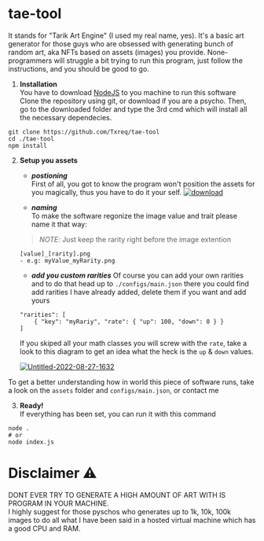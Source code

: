 
# tae-tool
It stands for "Tarik Art Engine" (I used my real name, yes). It's a basic  art generator for those guys who are obsessed with generating bunch of random art, aka NFTs based on assets (images) you provide.
None-programmers will struggle a bit trying to run this program, just follow the instructions, and you should be good to go.
1. **Installation**<br/>
You have to download [NodeJS](https://nodejs.org/en/) to you machine to run this software
Clone the repository using git, or download if you are a psycho. Then, go to the downloaded folder and type the 3rd cmd which will install all the necessary dependecies.
```
git clone https://github.com/Txreq/tae-tool
cd ./tae-tool
npm install
```
2. **Setup you assets**<br/>
	- ***postioning***<br/>
	First of all, you got to know the program won't position the assets for you magically, thus you have to do it your self.
	<a href="https://imgbb.com/"><img src="https://i.ibb.co/M5VgZH5/download.png" alt="download" border="0"></a>

	- ***naming***<br/>
	To make the software regonize the image value and trait please name it that way:
	 > *NOTE*:  Just keep the rarity right before the image extention
	```
	[value]_[rarity].png
	- e.g: myValue_myRarity.png
	```
	- ***add you custom rarities***
	Of course you can add your own rarities and to do that head up to `./configs/main.json` there you could find add rarities I have already added, delete them if you want and add yours
	```
	"rarities": [
		{ "key": "myRariy", "rate": { "up": 100, "down": 0 } }
	]
	```
	If you skiped all your math classes you will screw with the `rate`, take a look to this diagram to get an idea what the heck is the `up` & `down` values.

	<a href="https://ibb.co/fqd2wvw"><img src="https://i.ibb.co/mb5GW8W/Untitled-2022-08-27-1632.png" alt="Untitled-2022-08-27-1632" border="0"></a><br />
 
To get a better understanding how in world this piece of software runs, take a look on the `assets` folder and `configs/main.json`, or contact me <br/>

3. **Ready!** <br/>
If everything has been set, you can run it with this command
```
node .
# or
node index.js
```
# Disclaimer ⚠️
DONT EVER TRY TO GENERATE A HIGH AMOUNT OF ART WITH IS PROGRAM IN YOUR MACHINE.
<br/>
I highly suggest for those pyschos who generates up to 1k, 10k, 100k images to do all what I have been said in a hosted virtual machine which has a good CPU and RAM.
